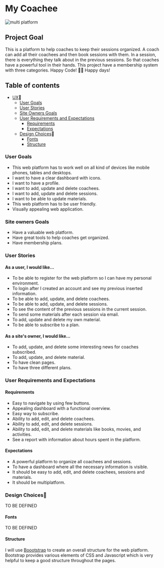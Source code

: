 # **My Coachee**

![multi platform](add-later-on)

## **Project Goal**
This is a platform to help coaches to keep their sessions organized. A coach can add all their coachees and then book sessions with them. In a session, there is everything they talk about in the previous sessions. So that coaches have a powerful tool in their hands. This project have a membership system with three categories.
Happy Code! 👨‍💻 Happy days!

## Table of contents 
* [UX](#ux)🎯
    * [User Goals](#user-goals)
    * [User Stories](#user-stories)
    * [Site Owners Goals](#site-owners-goals)
    * [User Requirements and Expectations](#user-requirements-and-expectations)
        * [Requirements](#requirements)
        * [Expectations](#expectations)
    * [Design Choices](#design-choices)🎨
        * [Fonts](#fonts)
        * [Structure](#structure)


### **User Goals**

* This web platform has to work well on all kind of devices like mobile phones, tables and desktops.
* I want to have a clear dashboard with icons. 
* I want to have a profile.
* I want to add, update and delete coachees.
* I want to add, update and delete sessions.
* I want to be able to update materials.
* This web platform has to be user friendly.
* Visually appealing web application.

### **Site owners Goals**
* Have a valuable web platform.
* Have great tools to help coaches get organized.
* Have membership plans.

### **User Stories**

#### As a user, I would like...

* To be able to register for the web platform so I can have my personal environment.
* To login after I created an account and see my previous inserted information.
* To be able to add, update, and delete coachees.
* To be able to add, update, and delete sessions.
* To see the content of the previous sessions in the current session.
* To send some materials after each session via email.
* To add, update and delete my own material.
* To be able to subscribe to a plan.

#### As a site's owner, I would like...

* To add, update, and delete some interesting news for coaches subscribed.
* To add, update, and delete material.
* To have clean pages.
* To have three different plans.


### **User Requirements and Expectations**

#### Requirements

* Easy to navigate by using few buttons.
* Appealing dashboard with a functional overview.
* Easy way to subscribe.
* Ability to add, edit, and delete coachees.
* Ability to add, edit, and delete sessions.
* Ability to add, edit, and delete materials like books, movies, and activities.
* See a report with information about hours spent in the platform.

#### Expectations

* A powerful platform to organize all coachees and sessions.
* To have a dashboard where all the necessary information is visible.
* It should be easy to add, edit, and delete coachees, sessions and materials.
* It should be multiplatform.

### **Design Choices**🎨
TO BE DEFINED

#### Fonts
TO BE DEFINED

#### Structure
I will use [Boootstrap](https://getbootstrap.com/) to create an overall structure for the web platform. 
Bootstrap provides various elements of CSS and Javascript which is very helpful to keep a good structure throughout the pages.
